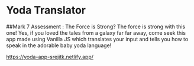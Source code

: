 # Yoda Translator
##Mark 7 Assessment : The Force is Strong?
The force is strong with this one! Yes, if you loved the tales from a galaxy far far away, come seek this app made using Vanilla JS which translates your input and tells you how to speak in the adorable baby yoda language!

https://yoda-app-srejitk.netlify.app/
